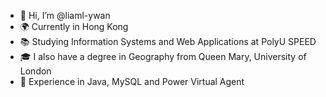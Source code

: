 - 👋 Hi, I’m @liaml-ywan
- 🌍 Currently in Hong Kong
- 📚 Studying Information Systems and Web Applications at PolyU SPEED
- 🎓 I also have a degree in Geography from Queen Mary, University of London
- 🌱 Experience in Java, MySQL and Power Virtual Agent
